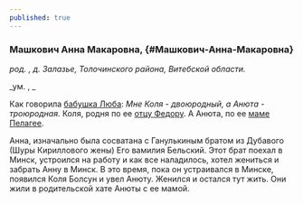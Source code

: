 ```yaml
---
published: true
---
```


### Машкович Анна Макаровна,  {#Машкович-Анна-Макаровна}

_род. , д. Залазье, Толочинского района, Витебской области._

_ум. , _

Как говорила <a class="person continue-reading" href='#Машкович-Любовь-Федоровна'>бабушка Люба</a>: 
<i>Мне Коля - двоюродный, а Анюта - троюродная.</i> Коля, родня по ее <a class="person continue-reading" href='#Машкович-Федор-Иванович'>отцу Федору</a>. А Анюта, по ее <a class="person continue-reading" href='#Машкович-Пелагея-Трофимовна'>маме Пелагее</a>.



Анна, изначально была сосватана с Ганулькиным братом из Дубавого (Шуры Кириллового жены) Его вамилия Бельский. 
Этот брат поехал в Минск, устроился на работу и как все наладилось, хотел жениться и забрать Анну в Минск.
В это время, пока он устраивался в Минске, появился Коля Болсун и увел Анюту. 
Женился и остался тут жить.
Они жили в родительской хате Анюты с ее мамой. 

        
